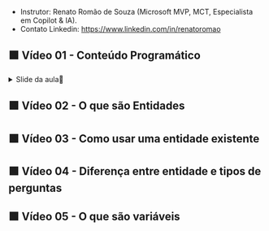 - Instrutor: Renato Romão de Souza (Microsoft MVP, MCT, Especialista em Copilot & IA).
- Contato Linkedin: https://www.linkedin.com/in/renatoromao

## 🟩 Vídeo 01 - Conteúdo Programático

<details>
<summary> Slide da aula🔻</summary>
<p align="center">
    <img src="images/image.png" alt="" width="840">
</p>
</details>

## 🟩 Vídeo 02 - O que são Entidades

## 🟩 Vídeo 03 - Como usar uma entidade existente

## 🟩 Vídeo 04 - Diferença entre entidade e tipos de perguntas

## 🟩 Vídeo 05 - O que são variáveis

